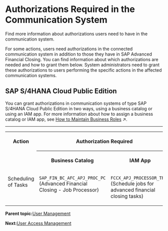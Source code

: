 <!-- loio97120d2d25344f8ea9c576fc3a05ea69 -->

# Authorizations Required in the Communication System

Find more information about authorizations users need to have in the communication system.

For some actions, users need authorizations in the connected communication system in addition to those they have in SAP Advanced Financial Closing. You can find information about which authorizations are needed and how to grant them below. System administrators need to grant these authorizations to users performing the specific actions in the affected communication systems.



<a name="loio97120d2d25344f8ea9c576fc3a05ea69__section_p1j_zg2_32c"/>

## SAP S/4HANA Cloud Public Edition

You can grant authorizations in communication systems of type SAP S/4HANA Cloud Public Edition in two ways, using a business catalog or using an IAM app. For more information about how to assign a business catalog or IAM app, see [How to Maintain Business Roles](https://help.sap.com/viewer/7a732dca39e2412cb8661b769277bcbb/SHIP/en-US/eb0f7719da404f1ca48f28a4cba06f35.html "Use business catalogs and IAM apps to grant authorizations.") :arrow_upper_right:.

****


<table>
<tr>
<th valign="top" rowspan="2">

Action

</th>
<th valign="top" align="center" colspan="2">

Authorization Required

</th>
</tr>
<tr>
<th valign="top" align="center">

Business Catalog

</th>
<th valign="top" align="center">

IAM App

</th>
</tr>
<tr>
<td valign="top">

Scheduling of Tasks

</td>
<td valign="top">

`SAP_FIN_BC_AFC_APJ_PROC_PC` \(Advanced Financial Closing - Job Processor\)

</td>
<td valign="top">

`FCCX_APJ_PROCESSOR_TRAN` \(Schedule jobs for advanced financial closing tasks\)

</td>
</tr>
</table>

**Parent topic:**[User Management](user-management-ae7fa30.md "Understand how you can manage users and their authorizations in SAP Advanced Financial Closing.")

**Next:**[User Access Management](user-access-management-d974847.md "You can control and grant access to task list templates, task lists, and tasks in SAP Advanced Financial Closing. By default, users don't have access to these objects.")

